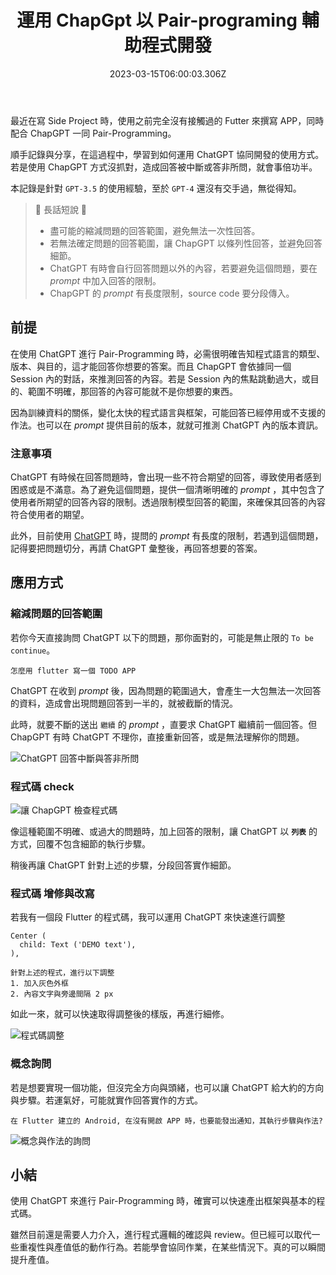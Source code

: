 ﻿---
title: 運用 ChapGpt 以 Pair-programing 輔助程式開發
description: 如何運用 ChatGPT 進行 Pair-Programming，並以使用 Flutter 撰寫 APP 為例，如何利用 ChatGPT
  協助程式設計、概念詢問、程式碼修改與實作等方面，並提供注意事項。並提到 ChatGPT 在回答問題時有時會回答與問題無關的內容，使用者需要在 prompt
  中加入回答的限制。
date: 2023-03-15T06:00:03.306Z
categories:
  - 軟體開發
tags:
  - Open AI
keywords:
  - chatGPT
  - flutter
  - Pair-Programming
---

最近在寫 Side Project 時，使用之前完全沒有接觸過的 Futter 來撰寫 APP，同時配合 ChapGPT 一同 Pair-Programming。

順手記錄與分享，在這過程中，學習到如何運用 ChatGPT 協同開發的使用方式。若是使用 ChapGPT 方式沒抓對，造成回答被中斷或答非所問，就會事倍功半。

本記錄是針對 `GPT-3.5` 的使用經驗，至於 `GPT-4` 還沒有交手過，無從得知。

> 🔖 長話短說 🔖
>
> - 盡可能的縮減問題的回答範圍，避免無法一次性回答。
> - 若無法確定問題的回答範圍，讓 ChapGPT 以條列性回答，並避免回答細節。
> - ChatGPT 有時會自行回答問題以外的內容，若要避免這個問題，要在 _prompt_ 中加入回答的限制。
> - ChapGPT 的 _prompt_ 有長度限制，source code 要分段傳入。

<!--more-->

## 前提

在使用 ChatGPT 進行 Pair-Programming 時，必需很明確告知程式語言的類型、版本、與目的，這才能回答你想要的答案。而且 ChapGPT 會依據同一個 Session 內的對話，來推測回答的內容。若是 Session 內的焦點跳動過大，或目的、範圍不明確，那回答的內容可能就不是你想要的東西。

因為訓練資料的關係，變化太快的程式語言與框架，可能回答已經停用或不支援的作法。也可以在 _prompt_ 提供目前的版本，就就可推測 ChatGPT 內的版本資訊。

### 注意事項

ChatGPT 有時候在回答問題時，會出現一些不符合期望的回答，導致使用者感到困惑或是不滿意。為了避免這個問題，提供一個清晰明確的 _prompt_ ，其中包含了使用者所期望的回答內容的限制。透過限制模型回答的範圍，來確保其回答的內容符合使用者的期望。

此外，目前使用 [ChatGPT](https://chat.openai.com/chat) 時，提問的 _prompt_ 有長度的限制，若遇到這個問題，記得要把問題切分，再請 ChatGPT 彙整後，再回答想要的答案。

## 應用方式

### 縮減問題的回答範圍

若你今天直接詢問 ChatGPT 以下的問題，那你面對的，可能是無止限的 `To be continue`。

``` prompt
怎麼用 flutter 寫一個 TODO APP
```

ChatGPT 在收到 _prompt_ 後，因為問題的範圍過大，會產生一大包無法一次回答的資料，造成會出現問題回答到一半的，就被截斷的情況。

此時，就要不斷的送出 `繼續` 的 _prompt_ ，直要求 ChatGPT 繼續前一個回答。但 ChapGPT 有時 ChatGPT 不理你，直接重新回答，或是無法理解你的問題。

![ChatGPT 回答中斷與答非所問](irrelevant-answer.png)

### 程式碼 check

![讓 ChapGPT 檢查程式碼](code-review.png)

像這種範圍不明確、或過大的問題時，加上回答的限制，讓 ChatGPT 以 **`列表`** 的方式，回覆不包含細節的執行步驟。

稍後再讓 ChatGPT 針對上述的步驟，分段回答實作細節。

### 程式碼 增修與改寫

若我有一個段 Flutter 的程式碼，我可以運用 ChatGPT 來快速進行調整

```prompt
Center (
  child: Text ('DEMO text'),
),

針對上述的程式，進行以下調整
1. 加入灰色外框
2. 內容文字與旁邊間隔 2 px
```

如此一來，就可以快速取得調整後的樣版，再進行細修。

![程式碼調整](modify-code.png)

### 概念詢問

若是想要實現一個功能，但沒完全方向與頭緒，也可以讓 ChatGPT 給大約的方向與步驟。若運氣好，可能就實作回答實作的方式。

``` prompt
在 Flutter 建立的 Android, 在沒有開啟 APP 時，也要能發出通知，其執行步驟與作法?
```

![概念與作法的詢問](ask-concept.png)

## 小結

使用 ChatGPT 來進行 Pair-Programming 時，確實可以快速產出框架與基本的程式碼。

雖然目前還是需要人力介入，進行程式邏輯的確認與 review。但已經可以取代一些重複性與產值低的動作行為。若能學會協同作業，在某些情況下。真的可以瞬間提升產值。
